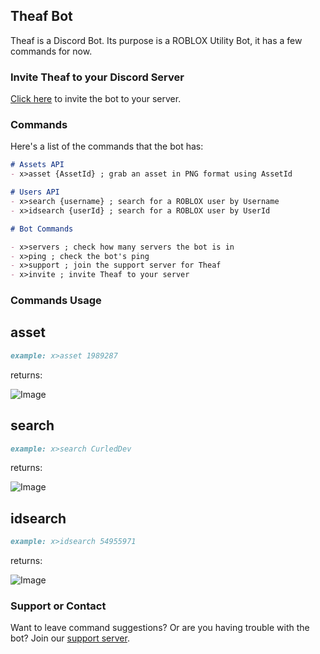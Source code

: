 ## Theaf Bot

Theaf is a Discord Bot. Its purpose is a ROBLOX Utility Bot, it has a few commands for now.

### Invite Theaf to your Discord Server

[Click here](https://discord.com/api/oauth2/authorize?client_id=768459185020600320&permissions=8&scope=bot) to invite the bot to your server.

### Commands

Here's a list of the commands that the bot has:

```markdown
# Assets API
- x>asset {AssetId} ; grab an asset in PNG format using AssetId

# Users API
- x>search {username} ; search for a ROBLOX user by Username
- x>idsearch {userId} ; search for a ROBLOX user by UserId

# Bot Commands

- x>servers ; check how many servers the bot is in
- x>ping ; check the bot's ping
- x>support ; join the support server for Theaf
- x>invite ; invite Theaf to your server
```

### Commands Usage
## asset
```markdown
example: x>asset 1989287
```
returns:

![Image](https://i.imgur.com/Jmrkc6R.png)

## search
```markdown
example: x>search CurledDev
```

returns:

![Image](https://i.imgur.com/STLjiov.png)

## idsearch
```markdown
example: x>idsearch 54955971
```

returns:

![Image](https://i.imgur.com/v0OUeMG.png)

### Support or Contact

Want to leave command suggestions? Or are you having trouble with the bot? Join our [support server](https://discord.gg/3Ssc9PT/).
